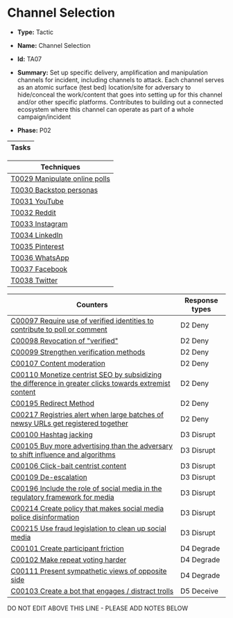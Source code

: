 # Channel Selection

* **Type:** Tactic

* **Name:** Channel Selection

* **Id:** TA07

* **Summary:** Set up specific delivery, amplification and manipulation channels for incident, including channels to attack. Each channel serves as an atomic surface (test bed) location/site for adversary to hide/conceal the work/content that goes into setting up for this channel and/or other specific platforms.  Contributes to building out a connected ecosystem where this channel can operate as part of a whole campaign/incident

* **Phase:** P02



| Tasks |
| ----- |



| Techniques |
| ---------- |
| [T0029 Manipulate online polls](../techniques/T0029.md) |
| [T0030 Backstop personas](../techniques/T0030.md) |
| [T0031 YouTube](../techniques/T0031.md) |
| [T0032 Reddit](../techniques/T0032.md) |
| [T0033 Instagram](../techniques/T0033.md) |
| [T0034 LinkedIn](../techniques/T0034.md) |
| [T0035 Pinterest](../techniques/T0035.md) |
| [T0036 WhatsApp](../techniques/T0036.md) |
| [T0037 Facebook](../techniques/T0037.md) |
| [T0038 Twitter](../techniques/T0038.md) |



| Counters | Response types |
| -------- | -------------- |
| [C00097 Require use of verified identities to contribute to poll or comment](../counters/C00097.md) | D2 Deny |
| [C00098 Revocation of "verified"](../counters/C00098.md) | D2 Deny |
| [C00099 Strengthen verification methods](../counters/C00099.md) | D2 Deny |
| [C00107 Content moderation](../counters/C00107.md) | D2 Deny |
| [C00110 Monetize centrist SEO by subsidizing the difference in greater clicks towards extremist content](../counters/C00110.md) | D2 Deny |
| [C00195 Redirect Method](../counters/C00195.md) | D2 Deny |
| [C00217 Registries alert when large batches of newsy URLs get registered together](../counters/C00217.md) | D2 Deny |
| [C00100 Hashtag jacking](../counters/C00100.md) | D3 Disrupt |
| [C00105 Buy more advertising than the adversary to shift influence and algorithms](../counters/C00105.md) | D3 Disrupt |
| [C00106 Click-bait centrist content](../counters/C00106.md) | D3 Disrupt |
| [C00109 De-escalation](../counters/C00109.md) | D3 Disrupt |
| [C00196 Include the role of social media in the regulatory framework for media](../counters/C00196.md) | D3 Disrupt |
| [C00214 Create policy that makes social media police disinformation](../counters/C00214.md) | D3 Disrupt |
| [C00215 Use fraud legislation to clean up social media](../counters/C00215.md) | D3 Disrupt |
| [C00101 Create participant friction](../counters/C00101.md) | D4 Degrade |
| [C00102 Make repeat voting harder](../counters/C00102.md) | D4 Degrade |
| [C00111 Present sympathetic views of opposite side](../counters/C00111.md) | D4 Degrade |
| [C00103 Create a bot that engages / distract trolls](../counters/C00103.md) | D5 Deceive |


DO NOT EDIT ABOVE THIS LINE - PLEASE ADD NOTES BELOW